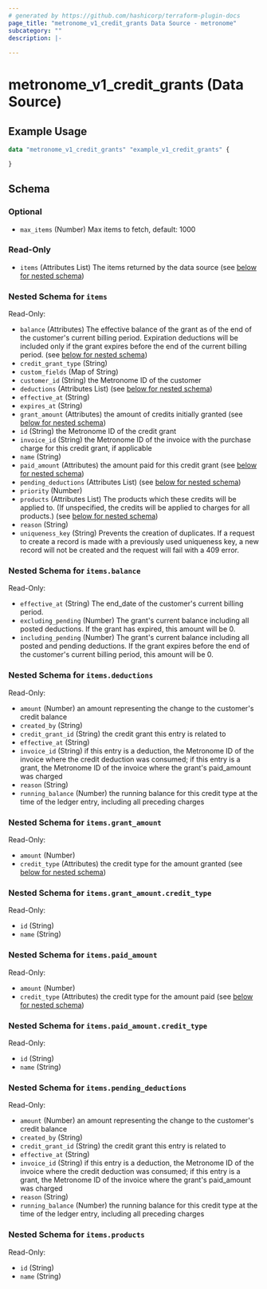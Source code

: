 ```yaml
---
# generated by https://github.com/hashicorp/terraform-plugin-docs
page_title: "metronome_v1_credit_grants Data Source - metronome"
subcategory: ""
description: |-
  
---
```


# metronome_v1_credit_grants (Data Source)



## Example Usage

```terraform
data "metronome_v1_credit_grants" "example_v1_credit_grants" {

}
```

<!-- schema generated by tfplugindocs -->
## Schema

### Optional

- `max_items` (Number) Max items to fetch, default: 1000

### Read-Only

- `items` (Attributes List) The items returned by the data source (see [below for nested schema](#nestedatt--items))

<a id="nestedatt--items"></a>
### Nested Schema for `items`

Read-Only:

- `balance` (Attributes) The effective balance of the grant as of the end of the customer's current billing period. Expiration deductions will be included only if the grant expires before the end of the current billing period. (see [below for nested schema](#nestedatt--items--balance))
- `credit_grant_type` (String)
- `custom_fields` (Map of String)
- `customer_id` (String) the Metronome ID of the customer
- `deductions` (Attributes List) (see [below for nested schema](#nestedatt--items--deductions))
- `effective_at` (String)
- `expires_at` (String)
- `grant_amount` (Attributes) the amount of credits initially granted (see [below for nested schema](#nestedatt--items--grant_amount))
- `id` (String) the Metronome ID of the credit grant
- `invoice_id` (String) the Metronome ID of the invoice with the purchase charge for this credit grant, if applicable
- `name` (String)
- `paid_amount` (Attributes) the amount paid for this credit grant (see [below for nested schema](#nestedatt--items--paid_amount))
- `pending_deductions` (Attributes List) (see [below for nested schema](#nestedatt--items--pending_deductions))
- `priority` (Number)
- `products` (Attributes List) The products which these credits will be applied to. (If unspecified, the credits will be applied to charges for all products.) (see [below for nested schema](#nestedatt--items--products))
- `reason` (String)
- `uniqueness_key` (String) Prevents the creation of duplicates. If a request to create a record is made with a previously used uniqueness key, a new record will not be created and the request will fail with a 409 error.

<a id="nestedatt--items--balance"></a>
### Nested Schema for `items.balance`

Read-Only:

- `effective_at` (String) The end_date of the customer's current billing period.
- `excluding_pending` (Number) The grant's current balance including all posted deductions. If the grant has expired, this amount will be 0.
- `including_pending` (Number) The grant's current balance including all posted and pending deductions. If the grant expires before the end of the customer's current billing period, this amount will be 0.


<a id="nestedatt--items--deductions"></a>
### Nested Schema for `items.deductions`

Read-Only:

- `amount` (Number) an amount representing the change to the customer's credit balance
- `created_by` (String)
- `credit_grant_id` (String) the credit grant this entry is related to
- `effective_at` (String)
- `invoice_id` (String) if this entry is a deduction, the Metronome ID of the invoice where the credit deduction was consumed; if this entry is a grant, the Metronome ID of the invoice where the grant's paid_amount was charged
- `reason` (String)
- `running_balance` (Number) the running balance for this credit type at the time of the ledger entry, including all preceding charges


<a id="nestedatt--items--grant_amount"></a>
### Nested Schema for `items.grant_amount`

Read-Only:

- `amount` (Number)
- `credit_type` (Attributes) the credit type for the amount granted (see [below for nested schema](#nestedatt--items--grant_amount--credit_type))

<a id="nestedatt--items--grant_amount--credit_type"></a>
### Nested Schema for `items.grant_amount.credit_type`

Read-Only:

- `id` (String)
- `name` (String)



<a id="nestedatt--items--paid_amount"></a>
### Nested Schema for `items.paid_amount`

Read-Only:

- `amount` (Number)
- `credit_type` (Attributes) the credit type for the amount paid (see [below for nested schema](#nestedatt--items--paid_amount--credit_type))

<a id="nestedatt--items--paid_amount--credit_type"></a>
### Nested Schema for `items.paid_amount.credit_type`

Read-Only:

- `id` (String)
- `name` (String)



<a id="nestedatt--items--pending_deductions"></a>
### Nested Schema for `items.pending_deductions`

Read-Only:

- `amount` (Number) an amount representing the change to the customer's credit balance
- `created_by` (String)
- `credit_grant_id` (String) the credit grant this entry is related to
- `effective_at` (String)
- `invoice_id` (String) if this entry is a deduction, the Metronome ID of the invoice where the credit deduction was consumed; if this entry is a grant, the Metronome ID of the invoice where the grant's paid_amount was charged
- `reason` (String)
- `running_balance` (Number) the running balance for this credit type at the time of the ledger entry, including all preceding charges


<a id="nestedatt--items--products"></a>
### Nested Schema for `items.products`

Read-Only:

- `id` (String)
- `name` (String)
